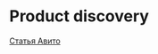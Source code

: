 # Product discovery
[Статья Авито](https://webmisha.medium.com/%D0%BF%D1%80%D0%BE-discovery-sprints-e7f6cd48e124)

